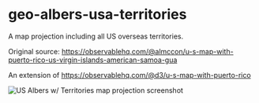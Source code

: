 # geo-albers-usa-territories
A map projection including all US overseas territories.

Original source: https://observablehq.com/@almccon/u-s-map-with-puerto-rico-us-virgin-islands-american-samoa-gua

An extension of https://observablehq.com/@d3/u-s-map-with-puerto-rico

![US Albers w/ Territories map projection screenshot](https://github.com/stamen/us-albers-territories/raw/master/us-albers-territories-screenshot.png)
